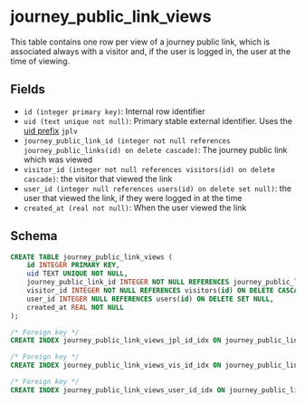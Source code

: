 # journey_public_link_views

This table contains one row per view of a journey public link, which is
associated always with a visitor and, if the user is logged in, the user at the
time of viewing.

## Fields

- `id (integer primary key)`: Internal row identifier
- `uid (text unique not null)`: Primary stable external identifier. Uses the
  [uid prefix](../uid_prefixes.md) `jplv`
- `journey_public_link_id (integer not null references journey_public_links(id) on delete cascade)`:
  The journey public link which was viewed
- `visitor_id (integer not null references visitors(id) on delete cascade)`: the
  visitor that viewed the link
- `user_id (integer null references users(id) on delete set null)`: the user
  that viewed the link, if they were logged in at the time
- `created_at (real not null)`: When the user viewed the link

## Schema

```sql
CREATE TABLE journey_public_link_views (
    id INTEGER PRIMARY KEY,
    uid TEXT UNIQUE NOT NULL,
    journey_public_link_id INTEGER NOT NULL REFERENCES journey_public_links(id) ON DELETE CASCADE,
    visitor_id INTEGER NOT NULL REFERENCES visitors(id) ON DELETE CASCADE,
    user_id INTEGER NULL REFERENCES users(id) ON DELETE SET NULL,
    created_at REAL NOT NULL
);

/* Foreign key */
CREATE INDEX journey_public_link_views_jpl_id_idx ON journey_public_link_views(journey_public_link_id);

/* Foreign key */
CREATE INDEX journey_public_link_views_vis_id_idx ON journey_public_link_views(visitor_id);

/* Foreign key */
CREATE INDEX journey_public_link_views_user_id_idx ON journey_public_link_views(user_id);
```
